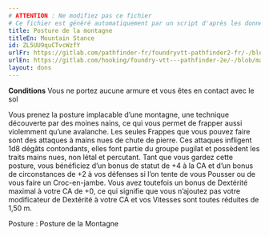 ```yaml
---
# ATTENTION : Ne modifiez pas ce fichier
# Ce fichier est généré automatiquement par un script d'après les données du module Foundry VTT officiel et de sa traduction
title: Posture de la montagne
titleEn: Mountain Stance
id: ZL5UU9quCTvcWzfY
urlFr: https://gitlab.com/pathfinder-fr/foundryvtt-pathfinder2-fr/-/blob/master/data/feats/ZL5UU9quCTvcWzfY.htm
urlEn: https://gitlab.com/hooking/foundry-vtt---pathfinder-2e/-/blob/master/packs/data/feats.db/mountain-stance.json
layout: dons
---
```

**Conditions** Vous ne portez aucune armure et vous êtes en contact avec le sol

Vous prenez la posture implacable d’une montagne, une technique découverte par des moines nains, ce qui vous permet de frapper aussi violemment qu’une avalanche. Les seules Frappes que vous pouvez faire sont des attaques à mains nues de chute de pierre. Ces attaques infligent 1d8 dégâts contondants, elles font partie du groupe pugilat et possèdent les traits mains nues, non létal et percutant. Tant que vous gardez cette posture, vous bénéficiez d’un bonus de statut de +4 à la CA et d’un bonus de circonstances de +2 à vos défenses si l’on tente de vous Pousser ou de vous faire un Croc-en-jambe. Vous avez toutefois un bonus de Dextérité maximal à votre CA de +0, ce qui signifie que vous n’ajoutez pas votre modificateur de Dextérité à votre CA et vos Vitesses sont toutes réduites de 1,50 m.

Posture : Posture de la Montagne
